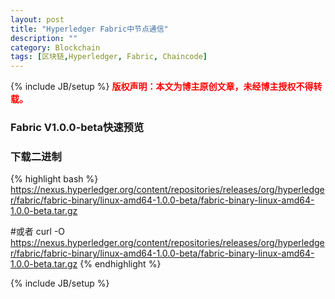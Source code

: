 ```yaml
---
layout: post
title: "Hyperledger Fabric中节点通信"
description: ""
category: Blockchain 
tags: [区块链,Hyperledger, Fabric, Chaincode]
---
```

{% include JB/setup %}
**<font color="red">版权声明：本文为博主原创文章，未经博主授权不得转载。</font>**

### Fabric V1.0.0-beta快速预览

### 下载二进制
{% highlight bash %}
https://nexus.hyperledger.org/content/repositories/releases/org/hyperledger/fabric/fabric-binary/linux-amd64-1.0.0-beta/fabric-binary-linux-amd64-1.0.0-beta.tar.gz

#或者
curl -O https://nexus.hyperledger.org/content/repositories/releases/org/hyperledger/fabric/fabric-binary/linux-amd64-1.0.0-beta/fabric-binary-linux-amd64-1.0.0-beta.tar.gz
{% endhighlight %}

{% include JB/setup %}


